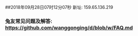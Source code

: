 ##2018年09月28日07时12分07秒 新址: 159.65.136.219
### 兔友常见问题及解答: https://github.com/wanggonging/d/blob/w/FAQ.md
